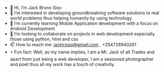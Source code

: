 - 👋 Hi, I’m Jack Bruno Siso
- 👀 I’m interested in developing groundbreakimg software solutions to real world problems thus helping humanity by using technology
- 🌱 I’m currently learning Mobile Application development with a focus on Android Development
- 💞️ I’m looking to collaborate on projects in web development especially those using python, html and css
- 📫 How to reach me: jackjrsiso@gmail.com , +254728940281
- ⚡ Fun fact: Well, as my name implies, I am a Mr. Jack of all Trades and apart from just being a web developer, I am a seasoned photographer and poet thus all my work has a touch of creativity.

<!---
Sisojack/Sisojack is a ✨ special ✨ repository because its `README.md` (this file) appears on your GitHub profile.
You can click the Preview link to take a look at your changes.
--->
